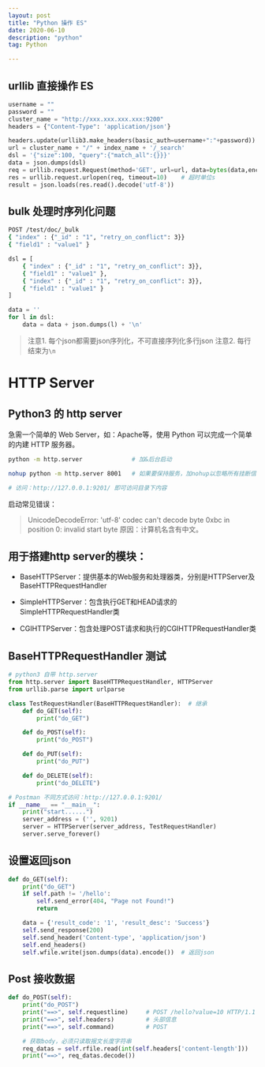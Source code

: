 ```yaml
---
layout: post
title: "Python 操作 ES"
date: 2020-06-10
description: "python"
tag: Python

---
```



## urllib 直接操作 ES

```python
username = ""
password = ""
cluster_name = "http://xxx.xxx.xxx.xxx:9200"
headers = {"Content-Type": 'application/json'}

headers.update(urllib3.make_headers(basic_auth=username+":"+password))
url = cluster_name + "/" + index_name + '/_search'
dsl = '{"size":100, "query":{"match_all":{}}}'
data = json.dumps(dsl)
req = urllib.request.Request(method='GET', url=url, data=bytes(data,encoding='utf-8'), headers=headers)
res = urllib.request.urlopen(req, timeout=10)    # 超时单位s
result = json.loads(res.read().decode('utf-8'))
```


## bulk 处理时序列化问题

```sh
POST /test/doc/_bulk
{ "index" : {"_id" : "1", "retry_on_conflict": 3}}
{ "field1" : "value1" }
```
```sh
dsl = [
    { "index" : {"_id" : "1", "retry_on_conflict": 3}},
    { "field1" : "value1" },
    { "index" : {"_id" : "1", "retry_on_conflict": 3}},
    { "field1" : "value1" }
]
```
```python
data = ''
for l in dsl:
    data = data + json.dumps(l) + '\n'
```
> 注意1. 每个json都需要json序列化，不可直接序列化多行json
> 注意2. 每行结束为`\n`





# HTTP Server

## Python3 的 http server

急需一个简单的 Web Server，如：Apache等，使用 Python 可以完成一个简单的内建 HTTP 服务器。

```sh
python -m http.server              # 加&后台启动

nohup python -m http.server 8001   # 如果要保持服务，加nohup以忽略所有挂断信号

# 访问：http://127.0.0.1:9201/ 即可访问目录下内容
```

启动常见错误：
> UnicodeDecodeError: 'utf-8' codec can't decode byte 0xbc in position 0: invalid start byte
原因：计算机名含有中文。



## 用于搭建http server的模块：

- BaseHTTPServer：提供基本的Web服务和处理器类，分别是HTTPServer及BaseHTTPRequestHandler

- SimpleHTTPServer：包含执行GET和HEAD请求的SimpleHTTPRequestHandler类

- CGIHTTPServer：包含处理POST请求和执行的CGIHTTPRequestHandler类



## BaseHTTPRequestHandler 测试

```python
# python3 自带 http.server
from http.server import BaseHTTPRequestHandler, HTTPServer
from urllib.parse import urlparse

class TestRequestHandler(BaseHTTPRequestHandler):  # 继承
    def do_GET(self):
        print("do_GET")

    def do_POST(self):
        print("do_POST")

    def do_PUT(self):
        print("do_PUT")

    def do_DELETE(self):
        print("do_DELETE")

# Postman 不同方式访问：http://127.0.0.1:9201/
if __name__ == "__main__":
    print("start......")
    server_address = ('', 9201)
    server = HTTPServer(server_address, TestRequestHandler)
    server.serve_forever()
```

## 设置返回json

```python
def do_GET(self):
    print("do_GET")
    if self.path != '/hello':
        self.send_error(404, "Page not Found!")
        return

    data = {'result_code': '1', 'result_desc': 'Success'}
    self.send_response(200)
    self.send_header('Content-type', 'application/json')
    self.end_headers()
    self.wfile.write(json.dumps(data).encode())  # 返回json
```

## Post 接收数据

```python
def do_POST(self):
    print("do_POST")
    print("==>", self.requestline)     # POST /hello?value=10 HTTP/1.1
    print("==>", self.headers)         # 头部信息
    print("==>", self.command)         # POST

    # 获取body，必须只读取报文长度字符串
    req_datas = self.rfile.read(int(self.headers['content-length']))
    print("==>", req_datas.decode())
```


